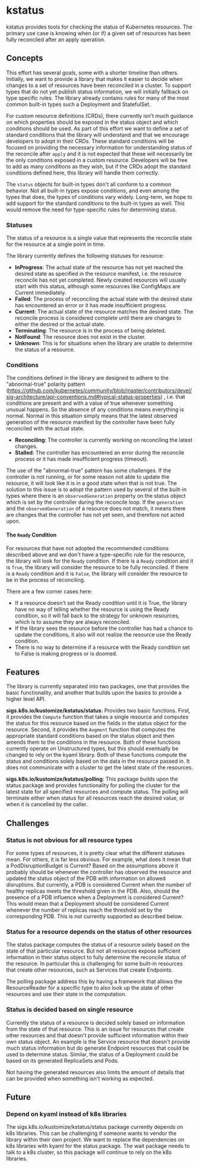 # kstatus

kstatus provides tools for checking the status of Kubernetes resources. The primary use case is knowing when 
(or if) a given set of resources has been fully reconciled after an apply operation.

## Concepts

This effort has several goals, some with a shorter timeline than others. Initially, we want to provide
a library that makes it easier to decide when changes to a set of resources have been reconciled in a cluster.
To support types that do not yet publish status information, we will initially fallback on type specific rules. 
The library already contains rules for many of the most common built-in types such a Deployment and StatefulSet.

For custom resource definitions (CRDs), there currently isn't much guidance on which properties should be exposed in the status
object and which conditions should be used. As part of this effort we want to define a set of standard conditions
that the library will understand and that we encourage developers to adopt in their CRDs. These standard conditions will
be focused on providing the necessary information for understanding status of the reconcile after `apply` and it is not
expected that these will necessarily be the only conditions exposed in a custom resource. Developers will be free to add as many conditions
as they wish, but if the CRDs adopt the standard conditions defined here, this library will handle them correctly.

The `status` objects for built-in types don't all conform to a common behavior. Not all built-in types expose conditions,
and even among the types that does, the types of conditions vary widely. Long-term, we hope to add support for the
standard conditions to the built-in types as well. This would remove the need for type-specific rules for determining
status.

### Statuses

The status of a resource is a single value that represents the reconcile state for
the resource at a single point in time.

The library currently defines the following statuses for resource:
* __InProgress__: The actual state of the resource has not yet reached the desired state as specified in the
resource manifest, i.e. the resource reconcile has not yet completed. Newly created resources will usually 
start with this status, although some resources like ConfigMaps are Current immediately.
* __Failed__: The process of reconciling the actual state with the desired state has encountered an error
or it has made insufficient progress.
* __Current__: The actual state of the resource matches the desired state. The reconcile process is considered
complete until there are changes to either the desired or the actual state.
* __Terminating__: The resource is in the process of being deleted.
* __NotFound__: The resource does not exist in the cluster.
* __Unknown__: This is for situations when the library are unable to determine the status of a resource.

### Conditions

The conditions defined in the library are designed to adhere to the "abnormal-true" polarity pattern 
(https://github.com/kubernetes/community/blob/master/contributors/devel/sig-architecture/api-conventions.md#typical-status-properties)
, i.e. that conditions are present and with a value of true whenever something unusual happens. So the absence of
any conditions means everything is normal. Normal in this situation simply means that the latest observed 
generation of the resource manifest by the controller have been fully reconciled with the actual state. 

* __Reconciling__: The controller is currently working on reconciling the latest changes.
* __Stalled__: The controller has encountered an error during the reconcile process or it has made
insufficient progress (timeout).

The use of the "abnormal-true" pattern has some challenges. If the controller is not running, or for some
reason not able to update the resource, it will look like it is in a good state when that is not true. The
solution to this issue is to adopt the pattern used by several of the built-in types where there is an
`observedGeneration` property on the status object which is set by the controller during the reconcile loop.
If the `generation` and the `observedGeneration` of a resource does not match, it means there are changes
that the controller has not yet seen, and therefore not acted upon.

#### The `Ready` Condition
For resources that have not adopted the recommended conditions described above
and we don't have a type-specific rule for the resource, the library
will look for the `Ready` condition. If there is a `Ready` condition and it
is `True`, the library will consider the resource to be fully reconciled. If
there is a `Ready` condition and it is `False`, the library will consider the
resource to be in the process of reconciling.

There are a few corner cases here:
 * If a resource doesn't set the Ready condition until it is True,
the library have no way of telling whether the resource is using the
Ready condition, so it will fall back to the strategy for unknown
resources, which is to assume they are always reconciled.
 * If the library sees the resource before the controller has had
a chance to update the conditions, it also will not realize the
resource use the Ready condition.
 * There is no way to determine if a resource with the Ready condition
set to False is making progress or is doomed.

## Features

The library is currently separated into two packages, one that provides the basic functionality, and another that
builds upon the basics to provide a higher level API.

**sigs.k8s.io/kustomize/kstatus/status**: Provides two basic functions. First, it provides the `Compute` function
that takes a single resource and computes the status for this resource based on the fields in the status object for
the resource. Second, it provides the `Augment` function that computes the appropriate standard conditions based on
the status object and then amends them to the conditions in the resource. Both of these functions currently operate
on Unstructured types, but this should eventually be changed to rely on the kyaml library. Both of these functions 
compute the status and conditions solely based on the data in the resource passed in. It does not communicate with
a cluster to get the latest state of the resources.

**sigs.k8s.io/kustomize/kstatus/polling**: This package builds upon the status package and provides functionality for
polling the cluster for the latest state for all specified resources and compute status. The polling will terminate
either when status for all resources reach the desired value, or when it is cancelled by the caller.

## Challenges

### Status is not obvious for all resource types

For some types of resources, it is pretty clear what the different statuses mean. For others, it
is far less obvious. For example, what does it mean that a PodDisruptionBudget is Current? Based on
the assumptions above it probably should be whenever the controller has observed the resource
and updated the status object of the PDB with information on allowed disruptions. But currently, a PDB is
considered Current when the number of healthy replicas meets the threshold given in the PDB. Also, should
the presence of a PDB influence when a Deployment is considered Current? This would mean that a Deployment
should be considered Current whenever the number of replicas reach the threshold set by the corresponding
PDB. This is not currently supported as described below.

### Status for a resource depends on the status of other resources
The status package computes the status of a resource solely based on the 
state of that particular resource. But not all resources expose sufficient
information in their status object to fully determine the reconcile status
of the resource. In particular this is challenging for some built-in resources
that create other resources, such as Services that create Endpoints.

The polling package address this by having a framework that allows the
ResourceReader for a specific type to also look up the state of other
resources and use their state in the computation.

### Status is decided based on single resource
Currently the status of a resource is decided solely based on information from
the state of that resource. This is an issue for resources that create other resources
and that doesn't provide sufficient information within their own status object. An example
is the Service resource that doesn't provide much status information but do generate Endpoint
resources that could be used to determine status. Similar, the status of a Deployment could be 
based on its generated ReplicaSets and Pods.

Not having the generated resources also limits the amount of details that can be provided
when something isn't working as expected.

## Future

### Depend on kyaml instead of k8s libraries
The sigs.k8s.io/kustomize/kstatus/status package currently depends on k8s libraries. This can be 
challenging if someone wants to vendor the library within their own project. We want to replace
the dependencies on k8s libraries with kyaml for the status package. The wait package needs to 
talk to a k8s cluster, so this package will continue to rely on the k8s libraries.
